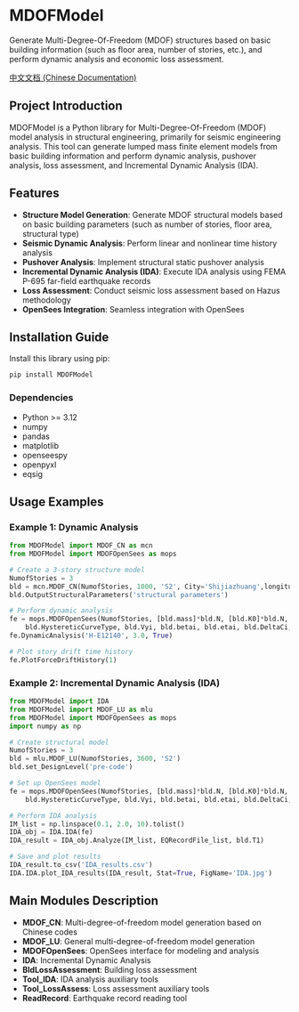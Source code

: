# MDOFModel

Generate Multi-Degree-Of-Freedom (MDOF) structures based on basic building information (such as floor area, number of stories, etc.), and perform dynamic analysis and economic loss assessment.

[中文文档 (Chinese Documentation)](README_CN.md)

## Project Introduction

MDOFModel is a Python library for Multi-Degree-Of-Freedom (MDOF) model analysis in structural engineering, primarily for seismic engineering analysis. This tool can generate lumped mass finite element models from basic building information and perform dynamic analysis, pushover analysis, loss assessment, and Incremental Dynamic Analysis (IDA).

## Features

- **Structure Model Generation**: Generate MDOF structural models based on basic building parameters (such as number of stories, floor area, structural type)
- **Seismic Dynamic Analysis**: Perform linear and nonlinear time history analysis
- **Pushover Analysis**: Implement structural static pushover analysis
- **Incremental Dynamic Analysis (IDA)**: Execute IDA analysis using FEMA P-695 far-field earthquake records
- **Loss Assessment**: Conduct seismic loss assessment based on Hazus methodology
- **OpenSees Integration**: Seamless integration with OpenSees

## Installation Guide

Install this library using pip:

```bash
pip install MDOFModel
```

### Dependencies

- Python >= 3.12
- numpy
- pandas
- matplotlib
- openseespy
- openpyxl
- eqsig

## Usage Examples

### Example 1: Dynamic Analysis

```python
from MDOFModel import MDOF_CN as mcn
from MDOFModel import MDOFOpenSees as mops

# Create a 3-story structure model
NumofStories = 3
bld = mcn.MDOF_CN(NumofStories, 1000, 'S2', City='Shijiazhuang',longitude=114.52,latitude=38.05)
bld.OutputStructuralParameters('structural parameters')

# Perform dynamic analysis
fe = mops.MDOFOpenSees(NumofStories, [bld.mass]*bld.N, [bld.K0]*bld.N, bld.DampingRatio,
    bld.HystereticCurveType, bld.Vyi, bld.betai, bld.etai, bld.DeltaCi, bld.tao)
fe.DynamicAnalysis('H-E12140', 3.0, True)

# Plot story drift time history
fe.PlotForceDriftHistory(1)
```

### Example 2: Incremental Dynamic Analysis (IDA)

```python
from MDOFModel import IDA
from MDOFModel import MDOF_LU as mlu
from MDOFModel import MDOFOpenSees as mops
import numpy as np

# Create structural model
NumofStories = 3
bld = mlu.MDOF_LU(NumofStories, 3600, 'S2')
bld.set_DesignLevel('pre-code')

# Set up OpenSees model
fe = mops.MDOFOpenSees(NumofStories, [bld.mass]*bld.N, [bld.K0]*bld.N, bld.DampingRatio,
    bld.HystereticCurveType, bld.Vyi, bld.betai, bld.etai, bld.DeltaCi, bld.tao)

# Perform IDA analysis
IM_list = np.linspace(0.1, 2.0, 10).tolist()
IDA_obj = IDA.IDA(fe)
IDA_result = IDA_obj.Analyze(IM_list, EQRecordFile_list, bld.T1)

# Save and plot results
IDA_result.to_csv('IDA_results.csv')
IDA.IDA.plot_IDA_results(IDA_result, Stat=True, FigName='IDA.jpg')
```

## Main Modules Description

- **MDOF_CN**: Multi-degree-of-freedom model generation based on Chinese codes
- **MDOF_LU**: General multi-degree-of-freedom model generation
- **MDOFOpenSees**: OpenSees interface for modeling and analysis
- **IDA**: Incremental Dynamic Analysis
- **BldLossAssessment**: Building loss assessment
- **Tool_IDA**: IDA analysis auxiliary tools
- **Tool_LossAssess**: Loss assessment auxiliary tools
- **ReadRecord**: Earthquake record reading tool
